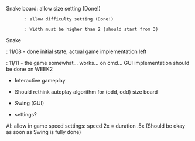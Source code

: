 Snake board: allow size setting (Done!)

           : allow difficulty setting (Done!)
           
           : Width must be higher than 2 (should start from 3)
           
Snake
 
  : 11/08 - done initial state, actual game implementation left
      
  : 11/11 - the game somewhat... works... on cmd... GUI implementation should be done on WEEK2
      
   - Interactive gameplay
      
   - Should rethink autoplay algorithm for (odd, odd) size board
     
   - Swing (GUI)
                  
   - settings?

AI: allow in game speed settings: speed 2x = duration .5x (Should be okay as soon as Swing is fully done)
